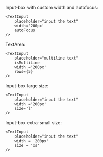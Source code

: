 Input-box with custom width and autofocus:

	<TextInput
		placeholder="input the text"
		width='200px'
		autoFocus
	/>

TextArea:

	<TextInput
		placeholder="multiline text"
		isMultiLine
        width ='200px'
		rows={5}
	/>

Input-box large size:

	<TextInput
		placeholder="input the text"
		width ='200px'
		size='l'
	/>

Input-box extra-small size:

	<TextInput
		placeholder="input the text"
		width = '200px'
		size = 'xs'
	/>

